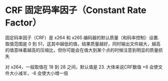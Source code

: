 # CRF 固定码率因子（Constant Rate Factor）

固定码率因子（CRF）是 x264 和 x265 编码器的默认质量（和码率控制）设置. 取值范围是 0 到 51，这其中越低的值，结果质量越好，同时输出文件越大，越高的值意味着越高的压缩比，但你可能会在值大到某个点的时候注意到明显的质量损失

对 x264，一般取值在 18 到 28 之间，默认值是 23. 大体来说CRF数值 +6 会使文件大小减半，-6 会使大小增一倍